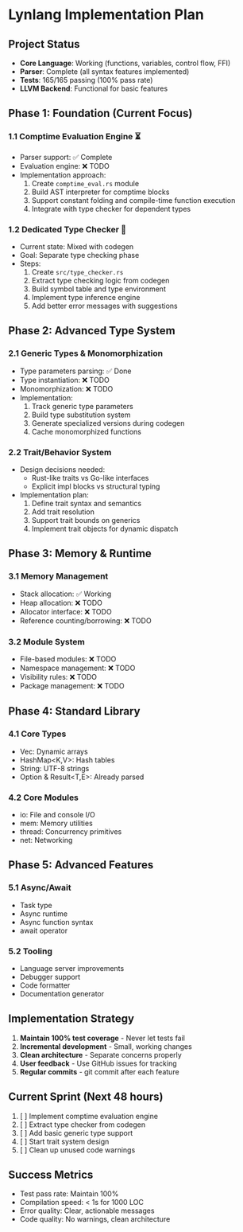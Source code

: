 # Lynlang Implementation Plan

## Project Status
- **Core Language**: Working (functions, variables, control flow, FFI)
- **Parser**: Complete (all syntax features implemented)
- **Tests**: 165/165 passing (100% pass rate)
- **LLVM Backend**: Functional for basic features

## Phase 1: Foundation (Current Focus)
### 1.1 Comptime Evaluation Engine ⏳
- Parser support: ✅ Complete
- Evaluation engine: ❌ TODO
- Implementation approach:
  1. Create `comptime_eval.rs` module
  2. Build AST interpreter for comptime blocks
  3. Support constant folding and compile-time function execution
  4. Integrate with type checker for dependent types

### 1.2 Dedicated Type Checker 🔧
- Current state: Mixed with codegen
- Goal: Separate type checking phase
- Steps:
  1. Create `src/type_checker.rs`
  2. Extract type checking logic from codegen
  3. Build symbol table and type environment
  4. Implement type inference engine
  5. Add better error messages with suggestions

## Phase 2: Advanced Type System
### 2.1 Generic Types & Monomorphization
- Type parameters parsing: ✅ Done
- Type instantiation: ❌ TODO
- Monomorphization: ❌ TODO
- Implementation:
  1. Track generic type parameters
  2. Build type substitution system
  3. Generate specialized versions during codegen
  4. Cache monomorphized functions

### 2.2 Trait/Behavior System
- Design decisions needed:
  - Rust-like traits vs Go-like interfaces
  - Explicit impl blocks vs structural typing
- Implementation plan:
  1. Define trait syntax and semantics
  2. Add trait resolution
  3. Support trait bounds on generics
  4. Implement trait objects for dynamic dispatch

## Phase 3: Memory & Runtime
### 3.1 Memory Management
- Stack allocation: ✅ Working
- Heap allocation: ❌ TODO
- Allocator interface: ❌ TODO
- Reference counting/borrowing: ❌ TODO

### 3.2 Module System
- File-based modules: ❌ TODO
- Namespace management: ❌ TODO
- Visibility rules: ❌ TODO
- Package management: ❌ TODO

## Phase 4: Standard Library
### 4.1 Core Types
- Vec<T>: Dynamic arrays
- HashMap<K,V>: Hash tables
- String: UTF-8 strings
- Option<T> & Result<T,E>: Already parsed

### 4.2 Core Modules
- io: File and console I/O
- mem: Memory utilities
- thread: Concurrency primitives
- net: Networking

## Phase 5: Advanced Features
### 5.1 Async/Await
- Task<T> type
- Async runtime
- Async function syntax
- await operator

### 5.2 Tooling
- Language server improvements
- Debugger support
- Code formatter
- Documentation generator

## Implementation Strategy
1. **Maintain 100% test coverage** - Never let tests fail
2. **Incremental development** - Small, working changes
3. **Clean architecture** - Separate concerns properly
4. **User feedback** - Use GitHub issues for tracking
5. **Regular commits** - git commit after each feature

## Current Sprint (Next 48 hours)
1. [ ] Implement comptime evaluation engine
2. [ ] Extract type checker from codegen
3. [ ] Add basic generic type support
4. [ ] Start trait system design
5. [ ] Clean up unused code warnings

## Success Metrics
- Test pass rate: Maintain 100%
- Compilation speed: < 1s for 1000 LOC
- Error quality: Clear, actionable messages
- Code quality: No warnings, clean architecture